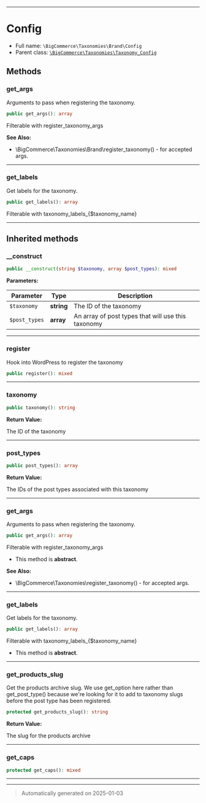 ***

# Config





* Full name: `\BigCommerce\Taxonomies\Brand\Config`
* Parent class: [`\BigCommerce\Taxonomies\Taxonomy_Config`](./classes/BigCommerce/Taxonomies/Taxonomy_Config.md)




## Methods


### get_args

Arguments to pass when registering the taxonomy.

```php
public get_args(): array
```

Filterable with register_taxonomy_args










**See Also:**

* \BigCommerce\Taxonomies\Brand\register_taxonomy() - for accepted args.

***

### get_labels

Get labels for the taxonomy.

```php
public get_labels(): array
```

Filterable with taxonomy_labels_{$taxonomy_name}










***


## Inherited methods


### __construct



```php
public __construct(string $taxonomy, array $post_types): mixed
```








**Parameters:**

| Parameter | Type | Description |
|-----------|------|-------------|
| `$taxonomy` | **string** | The ID of the taxonomy |
| `$post_types` | **array** | An array of post types that will use this taxonomy |





***

### register

Hook into WordPress to register the taxonomy

```php
public register(): mixed
```












***

### taxonomy



```php
public taxonomy(): string
```









**Return Value:**

The ID of the taxonomy




***

### post_types



```php
public post_types(): array
```









**Return Value:**

The IDs of the post types associated with this taxonomy




***

### get_args

Arguments to pass when registering the taxonomy.

```php
public get_args(): array
```

Filterable with register_taxonomy_args


* This method is **abstract**.







**See Also:**

* \BigCommerce\Taxonomies\register_taxonomy() - for accepted args.

***

### get_labels

Get labels for the taxonomy.

```php
public get_labels(): array
```

Filterable with taxonomy_labels_{$taxonomy_name}


* This method is **abstract**.







***

### get_products_slug

Get the products archive slug. We use get_option here
rather than get_post_type() because we're looking for it
to add to taxonomy slugs before the post type has been
registered.

```php
protected get_products_slug(): string
```









**Return Value:**

The slug for the products archive




***

### get_caps



```php
protected get_caps(): mixed
```












***


***
> Automatically generated on 2025-01-03
